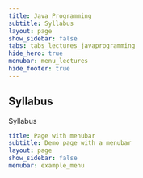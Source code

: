 ```yaml
---
title: Java Programming
subtitle: Syllabus
layout: page
show_sidebar: false
tabs: tabs_lectures_javaprogramming
hide_hero: true
menubar: menu_lectures
hide_footer: true
---
```


## Syllabus

Syllabus

```yml
title: Page with menubar
subtitle: Demo page with a menubar
layout: page
show_sidebar: false
menubar: example_menu
```